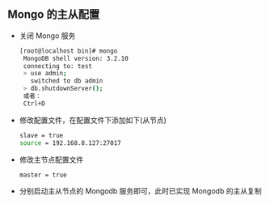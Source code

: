 ## Mongo 的主从配置

- 关闭 Mongo 服务
  ```bash
  [root@localhost bin]# mongo
   MongoDB shell version: 3.2.10
   connecting to: test
   > use admin;
     switched to db admin
   > db.shutdownServer();
   或者：
   Ctrl+D
  ```
- 修改配置文件，在配置文件下添加如下(从节点)
  
  ```bash
  slave = true
  source = 192.168.8.127:27017
  ```
- 修改主节点配置文件
  
  ```bash
  master = true
  ```
- 分别启动主从节点的 Mongodb 服务即可，此时已实现 Mongodb 的主从复制
